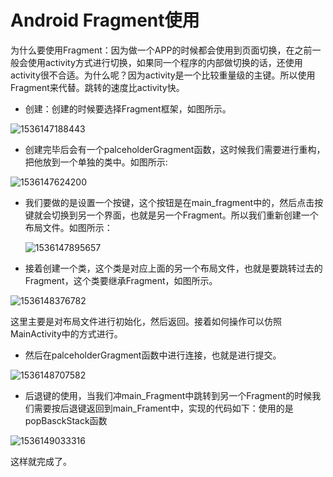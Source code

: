 # Android Fragment使用

为什么要使用Fragment：因为做一个APP的时候都会使用到页面切换，在之前一般会使用activity方式进行切换，如果同一个程序的内部做切换的话，还使用activity很不合适。为什么呢？因为activity是一个比较重量级的主键。所以使用Fragment来代替。跳转的速度比activity快。

- 创建：创建的时候要选择Fragment框架，如图所示。

![1536147188443](E:\GitHub\work\Android\Fragment使用\image\setUp.png)

- 创建完毕后会有一个palceholderGragment函数，这时候我们需要进行重构，把他放到一个单独的类中。如图所示:

![1536147624200](E:\GitHub\work\Android\Fragment使用\image\reconsitution.png)

- 我们要做的是设置一个按键，这个按钮是在main_fragment中的，然后点击按键就会切换到另一个界面，也就是另一个Fragment。所以我们重新创建一个布局文件。如图所示：

  ![1536147895657](E:\GitHub\work\Android\Fragment使用\image\fragment_xml.png)

- 接着创建一个类，这个类是对应上面的另一个布局文件，也就是要跳转过去的Fragment，这个类要继承Fragment，如图所示。

![1536148376782](E:\GitHub\work\Android\Fragment使用\image\fragment_class.png)

这里主要是对布局文件进行初始化，然后返回。接着如何操作可以仿照MainActivity中的方式进行。

- 然后在palceholderGragment函数中进行连接，也就是进行提交。

![1536148707582](E:\GitHub\work\Android\Fragment使用\image\fragment_commit.png)

- 后退键的使用，当我们冲main_Fragment中跳转到另一个Fragment的时候我们需要按后退键返回到main_Frament中，实现的代码如下：使用的是popBasckStack函数

![1536149033316](E:\GitHub\work\Android\Fragment使用\image\back.png)

这样就完成了。
